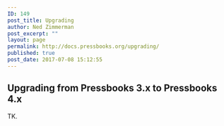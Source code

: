```yaml
---
ID: 149
post_title: Upgrading
author: Ned Zimmerman
post_excerpt: ""
layout: page
permalink: http://docs.pressbooks.org/upgrading/
published: true
post_date: 2017-07-08 15:12:55
---
```

## Upgrading from Pressbooks 3.x to Pressbooks 4.x

TK.